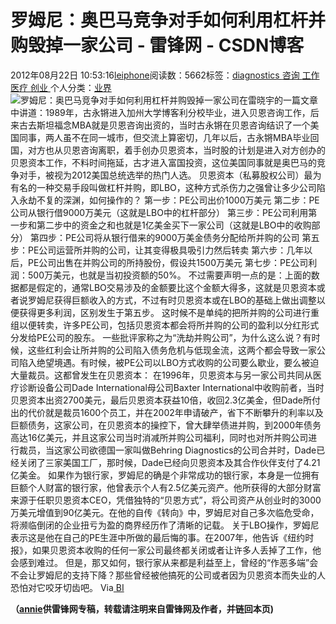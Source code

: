 
# 罗姆尼：奥巴马竞争对手如何利用杠杆并购毁掉一家公司 - 雷锋网 - CSDN博客


2012年08月22日 10:53:16[leiphone](https://me.csdn.net/leiphone)阅读数：5662标签：[diagnostics																](https://so.csdn.net/so/search/s.do?q=diagnostics&t=blog)[咨询																](https://so.csdn.net/so/search/s.do?q=咨询&t=blog)[工作																](https://so.csdn.net/so/search/s.do?q=工作&t=blog)[医疗																](https://so.csdn.net/so/search/s.do?q=医疗&t=blog)[创业																](https://so.csdn.net/so/search/s.do?q=创业&t=blog)[
							](https://so.csdn.net/so/search/s.do?q=医疗&t=blog)[
																					](https://so.csdn.net/so/search/s.do?q=工作&t=blog)个人分类：[业界																](https://blog.csdn.net/leiphone/article/category/873390)
[
																								](https://so.csdn.net/so/search/s.do?q=工作&t=blog)
[
				](https://so.csdn.net/so/search/s.do?q=咨询&t=blog)
[
			](https://so.csdn.net/so/search/s.do?q=咨询&t=blog)
[
		](https://so.csdn.net/so/search/s.do?q=diagnostics&t=blog)
![罗姆尼：奥巴马竞争对手如何利用杠杆并购毁掉一家公司](http://www.leiphone.com/wp-content/uploads/2012/08/romney-150x150.jpg)在雷晓宇的一篇文章中讲道：1989年，古永锵进入加州大学博客利分校毕业，进入贝恩咨询工作，后来古去斯坦福念MBA就是贝恩咨询出资的，当时古永锵在贝恩咨询结识了一个美国同事，两人虽不在同一城市，但交流上算密切，几年以后，古永锵MBA毕业回国，对方也从贝恩咨询离职，着手创办贝恩资本，当时股的计划是进入对方创办的贝恩资本工作，不料时间拖延，古才进入富国投资，这位美国同事就是奥巴马的竞争对手，被视为2012美国总统选举的热门人选。
贝恩资本（私募股权公司）最为有名的一种交易手段叫做杠杆并购，即LBO，这种方式杀伤力之强曾让多少公司陷入永劫不复的深渊，如何操作的？
第一步：PE公司出价1000万美元
第二步：PE公司从银行借9000万美元（这就是LBO中的杠杆部分）
第三步：PE公司利用第一步和第二步中的资金之和也就是1亿美金买下一家公司（这就是LBO中的收购部分）
第四步：PE公司将从银行借来的9000万美金债务分配给所并购的公司
第五步：PE公司运营所并购的公司，让其变得极具吸引力然后转卖
第六步：几年以后，PE公司出售在并购公司的所持股份，假设共1500万美元
第七步：PE公司利润：500万美元，也就是当初投资额的50%。
不过需要声明一点的是：上面的数据都是假定的，通常LBO交易涉及的金额要比这个金额大得多，这就是贝恩资本或者说罗姆尼获得巨额收入的方式，不过有时贝恩资本或在LBO的基础上做出调整以便获得更多利润，区别发生于第五步。
这时候不是单纯的把所并购的公司进行重组以便转卖，许多PE公司，包括贝恩资本都会将所并购的公司的盈利以分红形式分发给PE公司的股东。
一些批评家称之为“洗劫并购公司”，为什么这么说？有时候，这些红利会让所并购的公司陷入债务危机与低现金流，这两个都会导致一家公司陷入绝望境遇。有时候，被PE公司以LBO方式收购的公司要么歇业，要么被迫大量裁员。这都曾发生在贝恩资本：
在1996年，贝恩资本与另一家公司共同从医疗诊断设备公司Dade International母公司Baxter International中收购前者，当时贝恩资本出资2700美元，最后贝恩资本获益10倍，收回2.3亿美金，但Dade所付出的代价就是裁员1600个员工，并在2002年申请破产，省下不断攀升的利率以及巨额债务，这家公司，在贝恩资本的操控下，曾大肆举债进并购，到2000年债务高达16亿美元，并且这家公司当时消减所并购公司福利，同时也对所并购公司进行裁员，当这家公司欲德国一家叫做Behring Diagnostics的公司合并时，Dade已经关闭了三家美国工厂，那时候，Dade已经向贝恩资本及其合作伙伴支付了4.21亿美金。
如果作为银行家，罗姆尼的确是个非常成功的银行家，本身是一位拥有巨额个人财富的银行家，他曾表示个人有2.5亿美元资产。他所获得的大部分财富来源于任职贝恩资本CEO，凭借独特的“贝恩方式”，将公司资产从创业时的3000万美元增值到90亿美元。在他的自传《转向》中，罗姆尼对自己多次临危受命，将濒临倒闭的企业扭亏为盈的商界经历作了清晰的记载。
关于LBO操作，罗姆尼表示这是他在自己的PE生涯中所做的最后悔的事。在2007年，他告诉《纽约时报》，如果贝恩资本收购的任何一家公司最终都关闭或者让许多人丢掉了工作，他会感到难过。
但是，那又如何，银行家从来都是利益至上，曾经的“作恶多端”会不会让罗姆尼的支持下降？那些曾经被他搞死的公司或者因为贝恩资本而失业的人恐怕对它咬牙切齿吧。
Via[ BI](http://www.businessinsider.com/the-one-thing-mitt-romney-regrets-about-his-private-equity-career-2012-8#ixzz24EdcelTR)

**（****[annie](http://www.leiphone.com/author/annie)****供****雷锋网****专稿，转载请注明来自雷锋网及作者，并链回本页)**

